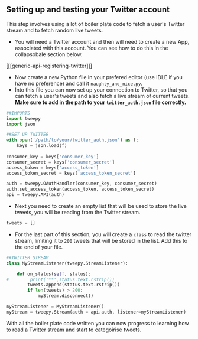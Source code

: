 ## Setting up and testing your Twitter account

This step involves using a lot of boiler plate code to fetch a user's Twitter stream and to fetch random live tweets.

- You will need a Twitter account and then will need to create a new App, associated with this account. You can see how to do this in the collapsobale section below.

[[[generic-api-registering-twitter]]]

- Now create a new Python file in your prefered editor (use IDLE if you have no preference) and call it `naughty_and_nice.py`.
- Into this file you can now set up your connection to Twitter, so that you can fetch a user's tweets and also fetch a live stream of current tweets. **Make sure to add in the path to your `twitter_auth.json` file correctly.**

```python
##IMPORTS
import tweepy
import json

##SET UP TWITTER
with open('/path/to/your/twitter_auth.json') as f:
    keys = json.load(f)
    
consumer_key = keys['consumer_key']
consumer_secret = keys['consumer_secret']
access_token = keys['access_token']
access_token_secret = keys['access_token_secret']

auth = tweepy.OAuthHandler(consumer_key, consumer_secret)
auth.set_access_token(access_token, access_token_secret)
api = tweepy.API(auth)
```

- Next you need to create an empty list that will be used to store the live tweets, you will be reading from the Twitter stream.

```python
tweets = []
```

- For the last part of this section, you will create a `class` to read the twitter stream, limiting it to `200` tweets that will be stored in the list. Add this to the end of your file.

```python
##TWITTER STREAM
class MyStreamListener(tweepy.StreamListener):

    def on_status(self, status):
#        print('**',status.text.rstrip())
        tweets.append(status.text.rstrip())
        if len(tweets) > 200:
            myStream.disconnect()

myStreamListener = MyStreamListener()
myStream = tweepy.Stream(auth = api.auth, listener=myStreamListener)
```

With all the boiler plate code written you can now progress to learning how to read a Twitter stream and start to categoirise tweets.
